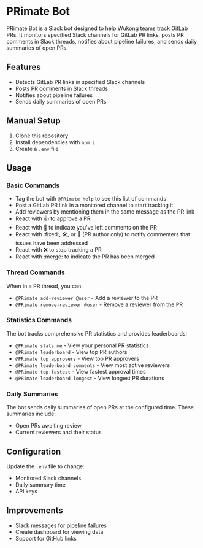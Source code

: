 # PRimate Bot

PRimate Bot is a Slack bot designed to help Wukong teams track GitLab PRs. It monitors specified Slack channels for GitLab PR links, posts PR comments in Slack threads, notifies about pipeline failures, and sends daily summaries of open PRs.

## Features

- Detects GitLab PR links in specified Slack channels
- Posts PR comments in Slack threads
- Notifies about pipeline failures
- Sends daily summaries of open PRs

## Manual Setup

1. Clone this repository
2. Install dependencies with `npm i`
3. Create a `.env` file

## Usage

### Basic Commands
- Tag the bot with `@PRimate help` to see this list of commands
- Post a GitLab PR link in a monitored channel to start tracking it
- Add reviewers by mentioning them in the same message as the PR link
- React with 👍 to approve a PR
- React with :memo: to indicate you've left comments on the PR
- React with :fixed:, :hammer_and_wrench:, or :wrench: (PR author only) to notify commenters that issues have been addressed
- React with :x: to stop tracking a PR
- React with :merge: to indicate the PR has been merged

### Thread Commands
When in a PR thread, you can:
- `@PRimate add-reviewer @user` - Add a reviewer to the PR
- `@PRimate remove-reviewer @user` - Remove a reviewer from the PR

### Statistics Commands
The bot tracks comprehensive PR statistics and provides leaderboards:
- `@PRimate stats me` - View your personal PR statistics
- `@PRimate leaderboard` - View top PR authors
- `@PRimate top approvers` - View top PR approvers
- `@PRimate leaderboard comments` - View most active reviewers
- `@PRimate top fastest` - View fastest approval times
- `@PRimate leaderboard longest` - View longest PR durations

### Daily Summaries
The bot sends daily summaries of open PRs at the configured time. These summaries include:
- Open PRs awaiting review
- Current reviewers and their status

## Configuration

Update the `.env` file to change:
- Monitored Slack channels
- Daily summary time
- API keys

## Improvements
- Slack messages for pipeline failures
- Create dashboard for viewing data
- Support for GitHub links
